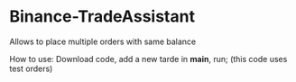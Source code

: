 # Binance-TradeAssistant
Allows to place multiple orders with same balance

How to use:
Download code, add a new tarde in __main__, run;
(this code uses test orders)


